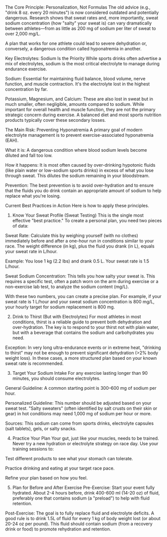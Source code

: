 The Core Principle: Personalization, Not Formulas
The old advice (e.g., "drink 8 oz. every 20 minutes") is now considered outdated and potentially dangerous. Research shows that sweat rates and, more importantly, sweat sodium concentration (how "salty" your sweat is) can vary dramatically between athletes—from as little as 200 mg of sodium per liter of sweat to over 2,000 mg/L.

A plan that works for one athlete could lead to severe dehydration or, conversely, a dangerous condition called hyponatremia in another.

Key Electrolytes: Sodium Is the Priority
While sports drinks often advertise a mix of electrolytes, sodium is the most critical electrolyte to manage during endurance exercise.

Sodium: Essential for maintaining fluid balance, blood volume, nerve function, and muscle contraction. It's the electrolyte lost in the highest concentration by far.


Potassium, Magnesium, and Calcium: These are also lost in sweat but in much smaller, often negligible, amounts compared to sodium. While important for overall health and muscle function, they are not the primary strategic concern during exercise. A balanced diet and most sports nutrition products typically cover these secondary losses.

The Main Risk: Preventing Hyponatremia
A primary goal of modern electrolyte management is to prevent exercise-associated hyponatremia (EAH).

What it is: A dangerous condition where blood sodium levels become diluted and fall too low.

How it happens: It is most often caused by over-drinking hypotonic fluids (like plain water or low-sodium sports drinks) in excess of what you lose through sweat. This dilutes the sodium remaining in your bloodstream.

Prevention: The best prevention is to avoid over-hydration and to ensure that the fluids you do drink contain an appropriate amount of sodium to help replace what you're losing.

Current Best Practices in Action
Here is how to apply these principles.

1. Know Your Sweat Profile (Sweat Testing)
This is the single most effective "best practice." To create a personal plan, you need two pieces of data:

Sweat Rate: Calculate this by weighing yourself (with no clothes) immediately before and after a one-hour run in conditions similar to your race. The weight difference (in kg), plus the fluid you drank (in L), equals your sweat rate in L/hour.


Example: You lose 1 kg (2.2 lbs) and drank 0.5 L. Your sweat rate is 1.5 L/hour.

Sweat Sodium Concentration: This tells you how salty your sweat is. This requires a specific test, often a patch worn on the arm during exercise or a non-exercise lab test, to analyze the sodium content (mg/L).


With these two numbers, you can create a precise plan. For example, if your sweat rate is 1 L/hour and your sweat sodium concentration is 800 mg/L, your hourly target for sodium replacement is 800 mg.

2. Drink to Thirst (But with Electrolytes)
For most athletes in most conditions, thirst is a reliable guide to prevent both dehydration and over-hydration. The key is to respond to your thirst not with plain water, but with a beverage that contains the sodium and carbohydrates you need.


Exception: In very long ultra-endurance events or in extreme heat, "drinking to thirst" may not be enough to prevent significant dehydration (>2% body weight loss). In these cases, a more structured plan based on your known sweat rate is recommended.

3. Target Your Sodium Intake
For any exercise lasting longer than 90 minutes, you should consume electrolytes.

General Guideline: A common starting point is 300–600 mg of sodium per hour.

Personalized Guideline: This number should be adjusted based on your sweat test. "Salty sweaters" (often identified by salt crusts on their skin or gear) in hot conditions may need 1,000 mg of sodium per hour or more.

Sources: This sodium can come from sports drinks, electrolyte capsules (salt tablets), gels, or salty snacks.

4. Practice Your Plan
Your gut, just like your muscles, needs to be trained. Never try a new hydration or electrolyte strategy on race day. Use your training sessions to:

Test different products to see what your stomach can tolerate.

Practice drinking and eating at your target race pace.

Refine your plan based on how you feel.

5. Plan for Before and After Exercise
Pre-Exercise: Start your event fully hydrated. About 2-4 hours before, drink 400-600 ml (14-20 oz) of fluid, preferably one that contains sodium (a "preload") to help with fluid retention.

Post-Exercise: The goal is to fully replace fluid and electrolyte deficits. A good rule is to drink 1.5L of fluid for every 1 kg of body weight lost (or about 20-24 oz per pound). This fluid should contain sodium (from a recovery drink or food) to promote rehydration and retention.
